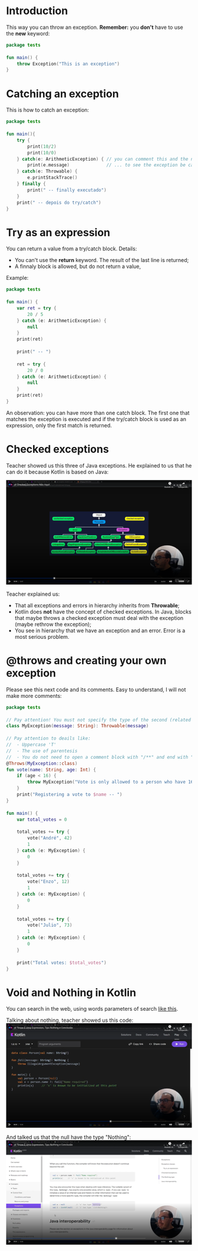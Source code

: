 # Introduction

This way you can throw an exception. **Remember:** you **don't** have to use the **new** keyword:

```kotlin
package tests

fun main() {
    throw Exception("This is an exception")
}
```


# Catching an exception

This is how to catch an exception:

```kotlin
package tests

fun main(){
    try {
        print(10/2)
        print(10/0)        
    } catch(e: ArithmeticException) { // you can comment this and the next line ...
        print(e.message)              // ... to see the exception be caugth by the catch block
    } catch(e: Throwable) {
        e.printStackTrace()
    } finally {
        print(" -- finally executado")
    }
    print(" -- depois do try/catch")
}
```


# Try as an expression

You can return a value from a try/catch block. Details:
- You can't use the **return** keyword. The result of the last line is returned;
- A finnaly block is allowed, but do not return a value,

Example:

```kotlin
package tests

fun main() {
    var ret = try {
        20 / 5
    } catch (e: ArithmeticException) {
        null
    }
    print(ret)

    print(" -- ")

    ret = try {
        20 / 0
    } catch (e: ArithmeticException) {
        null
    }
    print(ret)
}
```

An observation: you can have more than one catch block. The first one that matches the exception is executed and if the try/catch block is used as an expression, only the first match is returned.



# Checked exceptions

Teacher showed us this three of Java exceptions. He explained to us that he can do it because Kotlin is based on Java:

![exception hieararchy](images/exception-hierarchy.png)

Teacher explained us:

- That all exceptions and errors in hierarchy inherits from **Throwable**;
- Kotlin does **not** have the concept of checked exceptions. In Java, blocks that maybe throws a checked exception must deal with the exception (maybe rethrow the exception);
- You see in hierarchy that we have an exception and an error. Error is a most serious problem.


# @throws and creating your own exception

Please see this next code and its comments. Easy to understand, I will not make more comments:

```kotlin
package tests

// Pay attention! You must not specify the type of the second (related to Throwable) message
class MyException(message: String): Throwable(message)

// Pay attention to deails like:
//  - Uppercase 'T'
//  - The use of parentesis
//  - You do not need to open a comment block with "/**" and end with "*/"
@Throws(MyException::class)
fun vote(name: String, age: Int) {
    if (age < 16) {
        throw MyException("Vote is only allowed to a person who have 16 years or more")
    }
    print("Registering a vote to $name -- ")
}

fun main() {
    var total_votes = 0

    total_votes += try {
        vote("André", 42)
        1
    } catch (e: MyException) {
        0
    }

    total_votes += try {
        vote("Enzo", 12)       
        1
    } catch (e: MyException) {
        0
    }

    total_votes += try {
        vote("Julio", 73)
        1
    } catch (e: MyException) {
        0
    }

    print("Total votes: $total_votes")
}
```


# Void and Nothing in Kotlin

You can search in the web, using words parameters of search [like this](https://www.google.com/search?q=kotlin+nothing+type&sca_esv=6031b854f1326109&sxsrf=ADLYWIJPypuVeJRxRwQjaj03W7kW9IdWnA%3A1733925003685&ei=i5hZZ_e_Kb295OUP2-H20Q8&ved=0ahUKEwi3saX_7Z-KAxW9HrkGHduwPfoQ4dUDCBA&uact=5&oq=kotlin+nothing+type&gs_lp=Egxnd3Mtd2l6LXNlcnAiE2tvdGxpbiBub3RoaW5nIHR5cGUyCBAAGIAEGMsBMgYQABgWGB5IvlFQwBFY9k1wAngBkAEBmAGXAqAB2h2qAQYwLjE0Lje4AQPIAQD4AQGYAhagAooeqAITwgIKEAAYsAMY1gQYR8ICBBAjGCfCAggQABgWGAoYHsICBxAjGCcY6gLCAgcQLhgnGOoCwgIUEAAYgAQY4wQYtAIY6QQY6gLYAQHCAhAQABgDGLQCGOoCGI8B2AEBwgIKECMYgAQYJxiKBcICDBAjGIAEGBMYJxiKBcICChAAGIAEGEMYigXCAggQLhiABBixA8ICERAuGIAEGLEDGNEDGIMBGMcBwgILEAAYgAQYsQMYgwHCAg4QLhiABBixAxjRAxjHAcICCBAAGIAEGLEDwgINEAAYgAQYsQMYFBiHAsICBRAAGIAEwgILEC4YgAQYsQMY1ALCAgUQLhiABJgDE_EFyq8SsfQ1XLuIBgGQBgi6BgYIARABGAGSBwYyLjExLjmgB9KUAQ&sclient=gws-wiz-serp).

Talking about nothing, teacher showed us this code:
![nothing](images/nothing.png)

And talked us that the null have the type "Nothing":
![type of null is Nothing](images/type-of-null-is-nothing.png)